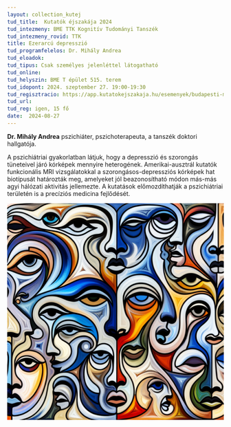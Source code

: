 ```yaml
---
layout: collection_kutej
tud_title:  Kutatók éjszakája 2024
tud_intezmeny: BME TTK Kognitív Tudományi Tanszék
tud_intezmeny_rovid: TTK
title: Ezerarcú depresszió
tud_programfelelos: Dr. Mihály Andrea
tud_eloadok: 
tud_tipus: Csak személyes jelenléttel látogatható
tud_online: 
tud_helyszin: BME T épület 515. terem
tud_idopont: 2024. szeptember 27. 19:00-19:30
tud_regisztracio: https://app.kutatokejszakaja.hu/esemenyek/budapesti-muszaki-es-gazdasagtudomanyi-egyetem-bme/ezerarcu-depresszio
tud_url: 
tud_reg: igen, 15 fő
date:  2024-08-27
---
```


**Dr. Mihály Andrea** pszichiáter, pszichoterapeuta, a tanszék doktori hallgatója.

A pszichiátriai gyakorlatban látjuk, hogy a depresszió és szorongás tüneteivel járó kórképek mennyire heterogének. Amerikai-ausztrál kutatók funkcionális MRI vizsgálatokkal a szorongásos-depressziós kórképek hat biotípusát határozták meg, amelyeket jól beazonosítható módon más-más agyi hálózati aktivitás jellemezte. A kutatások előmozdíthatják a pszichiátriai területén is a precíziós medicina fejlődését.

![Ezerarcú depresszió](../2024/images/mihaly_program.png)
